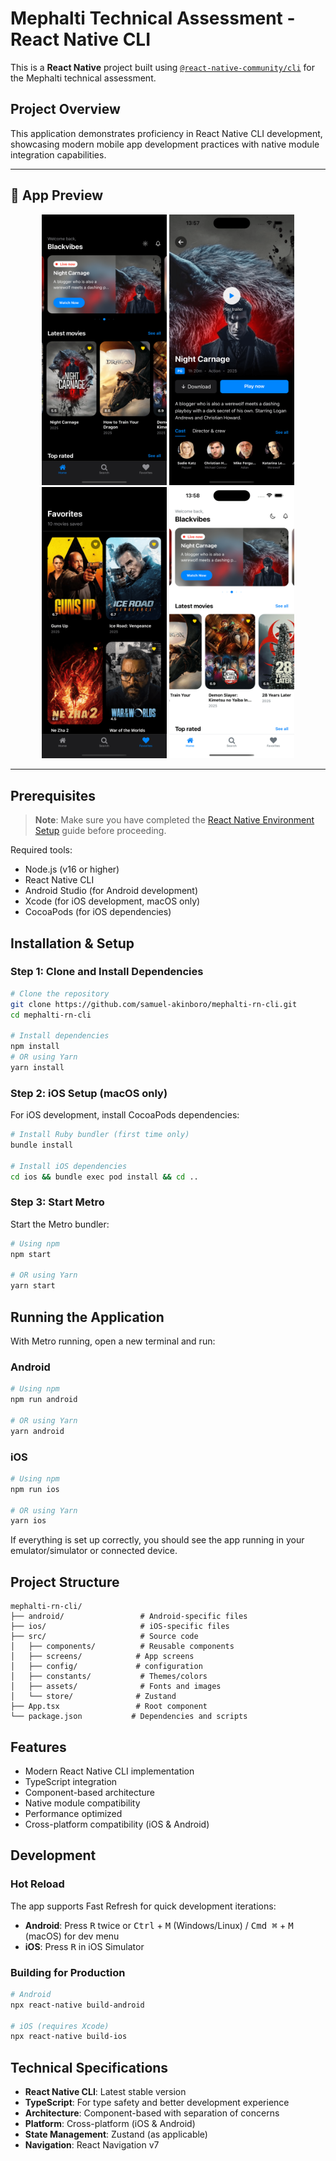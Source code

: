 # Mephalti Technical Assessment - React Native CLI

This is a **React Native** project built using [`@react-native-community/cli`](https://github.com/react-native-community/cli) for the Mephalti technical assessment.

## Project Overview

This application demonstrates proficiency in React Native CLI development, showcasing modern mobile app development practices with native module integration capabilities.

---

## 📱 App Preview

<div align="center">
  <img src="./src/assets/images/preview-1.png" width="200" alt="Preview 1" />
  <img src="./src/assets/images/preview-2.png" width="200" alt="Preview 2" />
  <img src="./src/assets/images/preview-3.png" width="200" alt="Preview 3" />
  <img src="./src/assets/images/preview-4.png" width="200" alt="Preview 4" />
</div>

---

## Prerequisites

> **Note**: Make sure you have completed the [React Native Environment Setup](https://reactnative.dev/docs/set-up-your-environment) guide before proceeding.

Required tools:
- Node.js (v16 or higher)
- React Native CLI
- Android Studio (for Android development)
- Xcode (for iOS development, macOS only)
- CocoaPods (for iOS dependencies)

## Installation & Setup

### Step 1: Clone and Install Dependencies

```bash
# Clone the repository
git clone https://github.com/samuel-akinboro/mephalti-rn-cli.git
cd mephalti-rn-cli

# Install dependencies
npm install
# OR using Yarn
yarn install
```

### Step 2: iOS Setup (macOS only)

For iOS development, install CocoaPods dependencies:

```bash
# Install Ruby bundler (first time only)
bundle install

# Install iOS dependencies
cd ios && bundle exec pod install && cd ..
```

### Step 3: Start Metro

Start the Metro bundler:

```bash
# Using npm
npm start

# OR using Yarn
yarn start
```

## Running the Application

With Metro running, open a new terminal and run:

### Android

```bash
# Using npm
npm run android

# OR using Yarn
yarn android
```

### iOS

```bash
# Using npm
npm run ios

# OR using Yarn
yarn ios
```

If everything is set up correctly, you should see the app running in your emulator/simulator or connected device.

## Project Structure

```
mephalti-rn-cli/
├── android/                 # Android-specific files
├── ios/                     # iOS-specific files
├── src/                     # Source code
│   ├── components/          # Reusable components
│   ├── screens/            # App screens
│   ├── config/             # configuration
│   ├── constants/           # Themes/colors
│   ├── assets/              # Fonts and images
│   └── store/              # Zustand
├── App.tsx                 # Root component
└── package.json           # Dependencies and scripts
```

## Features

- Modern React Native CLI implementation
- TypeScript integration
- Component-based architecture
- Native module compatibility
- Performance optimized
- Cross-platform compatibility (iOS & Android)

## Development

### Hot Reload

The app supports Fast Refresh for quick development iterations:

- **Android**: Press <kbd>R</kbd> twice or <kbd>Ctrl</kbd> + <kbd>M</kbd> (Windows/Linux) / <kbd>Cmd ⌘</kbd> + <kbd>M</kbd> (macOS) for dev menu
- **iOS**: Press <kbd>R</kbd> in iOS Simulator

### Building for Production

```bash
# Android
npx react-native build-android

# iOS (requires Xcode)
npx react-native build-ios
```

## Technical Specifications

- **React Native CLI**: Latest stable version
- **TypeScript**: For type safety and better development experience
- **Architecture**: Component-based with separation of concerns
- **Platform**: Cross-platform (iOS & Android)
- **State Management**: Zustand (as applicable)
- **Navigation**: React Navigation v7